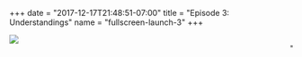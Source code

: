 +++
date = "2017-12-17T21:48:51-07:00"
title = "Episode 3: Understandings"
name = "fullscreen-launch-3"
+++

<div id="fullscreen-launch-content" class="center-page no-nav">
  <div class="inner">
    <div class="rounded-logo"></div>
      <div class="circle">
        <a href="/episode-3" >
      </div>
      <!-- <div class="rounded-enter"></div> -->
    </a>
    <a class="title" href="/episode-3" >
      <img src="/images/Episode-3-title.svg">
      <!-- <h1 class="headline-style-1">Episode 1: Miscommunication</h1> -->
    </a>
  </div>
</div>
<div id="launchpage-scrolling-text">
  <marquee direction="left"></marquee>
  <marquee direction="left">"That specific twinge in my stomach... That's a feeling"</marquee>
</div>

